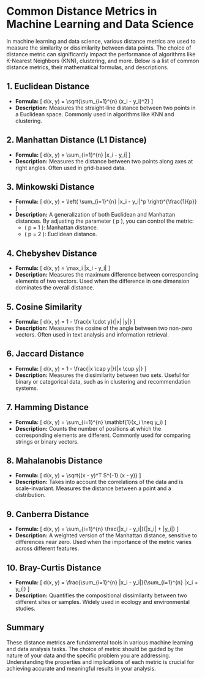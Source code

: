 # Common Distance Metrics in Machine Learning and Data Science

In machine learning and data science, various distance metrics are used to measure the similarity or dissimilarity between data points. The choice of distance metric can significantly impact the performance of algorithms like K-Nearest Neighbors (KNN), clustering, and more. Below is a list of common distance metrics, their mathematical formulas, and descriptions.

## 1. Euclidean Distance
- **Formula:**
  \[
  d(x, y) = \sqrt{\sum_{i=1}^{n} (x_i - y_i)^2}
  \]
- **Description:** Measures the straight-line distance between two points in a Euclidean space. Commonly used in algorithms like KNN and clustering.

## 2. Manhattan Distance (L1 Distance)
- **Formula:**
  \[
  d(x, y) = \sum_{i=1}^{n} |x_i - y_i|
  \]
- **Description:** Measures the distance between two points along axes at right angles. Often used in grid-based data.

## 3. Minkowski Distance
- **Formula:**
  \[
  d(x, y) = \left( \sum_{i=1}^{n} |x_i - y_i|^p \right)^{\frac{1}{p}}
  \]
- **Description:** A generalization of both Euclidean and Manhattan distances. By adjusting the parameter \( p \), you can control the metric:
  - \( p = 1 \): Manhattan distance.
  - \( p = 2 \): Euclidean distance.

## 4. Chebyshev Distance
- **Formula:**
  \[
  d(x, y) = \max_i |x_i - y_i|
  \]
- **Description:** Measures the maximum difference between corresponding elements of two vectors. Used when the difference in one dimension dominates the overall distance.

## 5. Cosine Similarity
- **Formula:**
  \[
  d(x, y) = 1 - \frac{x \cdot y}{\|x\| \|y\|}
  \]
- **Description:** Measures the cosine of the angle between two non-zero vectors. Often used in text analysis and information retrieval.

## 6. Jaccard Distance
- **Formula:**
  \[
  d(x, y) = 1 - \frac{|x \cap y|}{|x \cup y|}
  \]
- **Description:** Measures the dissimilarity between two sets. Useful for binary or categorical data, such as in clustering and recommendation systems.

## 7. Hamming Distance
- **Formula:**
  \[
  d(x, y) = \sum_{i=1}^{n} \mathbf{1}(x_i \neq y_i)
  \]
- **Description:** Counts the number of positions at which the corresponding elements are different. Commonly used for comparing strings or binary vectors.

## 8. Mahalanobis Distance
- **Formula:**
  \[
  d(x, y) = \sqrt{(x - y)^T S^{-1} (x - y)}
  \]
- **Description:** Takes into account the correlations of the data and is scale-invariant. Measures the distance between a point and a distribution.

## 9. Canberra Distance
- **Formula:**
  \[
  d(x, y) = \sum_{i=1}^{n} \frac{|x_i - y_i|}{|x_i| + |y_i|}
  \]
- **Description:** A weighted version of the Manhattan distance, sensitive to differences near zero. Used when the importance of the metric varies across different features.

## 10. Bray-Curtis Distance
- **Formula:**
  \[
  d(x, y) = \frac{\sum_{i=1}^{n} |x_i - y_i|}{\sum_{i=1}^{n} |x_i + y_i|}
  \]
- **Description:** Quantifies the compositional dissimilarity between two different sites or samples. Widely used in ecology and environmental studies.

## Summary
These distance metrics are fundamental tools in various machine learning and data analysis tasks. The choice of metric should be guided by the nature of your data and the specific problem you are addressing. Understanding the properties and implications of each metric is crucial for achieving accurate and meaningful results in your analysis.

